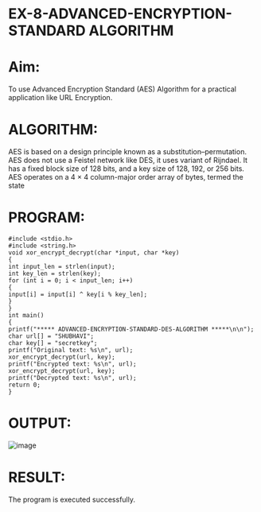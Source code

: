 # EX-8-ADVANCED-ENCRYPTION-STANDARD ALGORITHM
# Aim:
To use Advanced Encryption Standard (AES) Algorithm for a practical application like URL Encryption.

# ALGORITHM:
AES is based on a design principle known as a substitution–permutation.
AES does not use a Feistel network like DES, it uses variant of Rijndael.
It has a fixed block size of 128 bits, and a key size of 128, 192, or 256 bits.
AES operates on a 4 × 4 column-major order array of bytes, termed the state
# PROGRAM:
```
#include <stdio.h>
#include <string.h>
void xor_encrypt_decrypt(char *input, char *key)
{
int input_len = strlen(input);
int key_len = strlen(key);
for (int i = 0; i < input_len; i++)
{
input[i] = input[i] ^ key[i % key_len];
}
}
int main()
{
printf("***** ADVANCED-ENCRYPTION-STANDARD-DES-ALGORITHM *****\n\n");
char url[] = "SHUBHAVI";
char key[] = "secretkey";
printf("Original text: %s\n", url);
xor_encrypt_decrypt(url, key);
printf("Encrypted text: %s\n", url);
xor_encrypt_decrypt(url, key);
printf("Decrypted text: %s\n", url);
return 0;
}
```

# OUTPUT:
![image](https://github.com/user-attachments/assets/4be8ad38-6e09-4957-833d-19d1c76b5b1d)


# RESULT:
The program is executed successfully.



